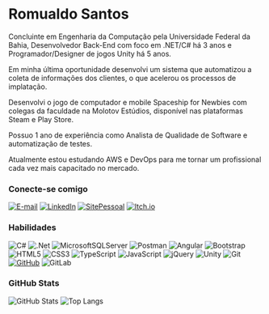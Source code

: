 
# Romualdo Santos
Concluinte em Engenharia da Computação pela Universidade Federal da Bahia, Desenvolvedor Back-End com foco em .NET/C# há 3 anos e Programador/Designer de jogos Unity há 5 anos.

Em minha última oportunidade desenvolvi um sistema que automatizou a coleta de informações dos clientes, o que acelerou os processos de implatação.

Desenvolvi o jogo de computador e mobile Spaceship for Newbies com colegas da faculdade na Molotov Estúdios, disponível nas plataformas Steam e Play Store.

Possuo 1 ano de experiência como Analista de Qualidade de Software e automatização de testes.

Atualmente estou estudando AWS e DevOps para me tornar um profissional cada vez mais capacitado no mercado.

### Conecte-se comigo
[![E-mail](https://img.shields.io/badge/-Email-000?style=for-the-badge&logo=microsoft-outlook&logoColor=E94D5F)](mailto:romualdoosfilho94@gmail.com)
[![LinkedIn](https://img.shields.io/badge/-LinkedIn-000?style=for-the-badge&logo=linkedin&logoColor=30A3DC)](https://www.linkedin.com/in/romualdo-santos-filho/)
[![SitePessoal](https://img.shields.io/badge/-Site-000?style=for-the-badge&logo=microsoft-outlook&logoColor=E94D5F)](mailto:romualdoosfilho94@gmail.com)
[![Itch.io](https://img.shields.io/badge/Itch-%23FF0B34.svg?style=for-the-badge&logo=Itch.io&logoColor=white)](https://romuboy.github.io/)


### Habilidades
![C#](https://img.shields.io/badge/C%23-000?style=for-the-badge&logo=c-sharp&logoColor=823085)
![.Net](https://img.shields.io/badge/.NET-5C2D91?style=for-the-badge&logo=.net&logoColor=white)
![MicrosoftSQLServer](https://img.shields.io/badge/Microsoft%20SQL%20Server-CC2927?style=for-the-badge&logo=microsoft%20sql%20server&logoColor=white)
![Postman](https://img.shields.io/badge/Postman-FF6C37?style=for-the-badge&logo=postman&logoColor=white)
![Angular](https://img.shields.io/badge/angular-%23DD0031.svg?style=for-the-badge&logo=angular&logoColor=white)
![Bootstrap](https://img.shields.io/badge/bootstrap-%238511FA.svg?style=for-the-badge&logo=bootstrap&logoColor=white)
![HTML5](https://img.shields.io/badge/html5-%23E34F26.svg?style=for-the-badge&logo=html5&logoColor=white)
![CSS3](https://img.shields.io/badge/css3-%231572B6.svg?style=for-the-badge&logo=css3&logoColor=white)
![TypeScript](https://img.shields.io/badge/typescript-%23007ACC.svg?style=for-the-badge&logo=typescript&logoColor=white)
![JavaScript](https://img.shields.io/badge/javascript-%23323330.svg?style=for-the-badge&logo=javascript&logoColor=%23F7DF1E)
![jQuery](https://img.shields.io/badge/jquery-%230769AD.svg?style=for-the-badge&logo=jquery&logoColor=white)
![Unity](https://img.shields.io/badge/unity-%23000000.svg?style=for-the-badge&logo=unity&logoColor=white)
![Git](https://img.shields.io/badge/git-%23F05033.svg?style=for-the-badge&logo=git&logoColor=white)
[![GitHub](https://img.shields.io/badge/GitHub-000?style=for-the-badge&logo=github&logoColor=30A3DC)](https://docs.github.com/)
![GitLab](https://img.shields.io/badge/gitlab-%23181717.svg?style=for-the-badge&logo=gitlab&logoColor=white)

### GitHub Stats
![GitHub Stats](https://github-readme-stats.vercel.app/api?username=ROMUBOY&theme=transparent&bg_color=000&border_color=30A3DC&show_icons=true&icon_color=30A3DC&title_color=E94D5F&text_color=FFF)
![Top Langs](https://github-readme-stats-git-masterrstaa-rickstaa.vercel.app/api/top-langs/?username=ROMUBOY&layout=compact&bg_color=000&border_color=30A3DC&title_color=E94D5F&text_color=FFF)





